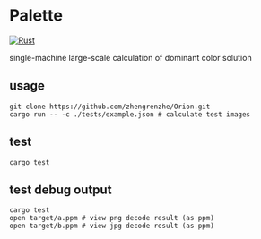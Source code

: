 # Palette

[![Rust](https://github.com/zhengrenzhe/Palette/actions/workflows/rust.yml/badge.svg?branch=main)](https://github.com/zhengrenzhe/Palette/actions/workflows/rust.yml)

single-machine large-scale calculation of dominant color solution

## usage

```shell
git clone https://github.com/zhengrenzhe/Orion.git
cargo run -- -c ./tests/example.json # calculate test images
```
## test
```shell
cargo test
```

## test debug output
```shell
cargo test
open target/a.ppm # view png decode result (as ppm)
open target/b.ppm # view jpg decode result (as ppm)
```
